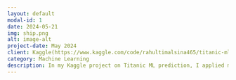 ```yaml
---
layout: default
modal-id: 1
date: 2024-05-21
img: ship.png
alt: image-alt
project-date: May 2024
client: Kaggle(https://www.kaggle.com/code/rahultimalsina465/titanic-ml-project)
category: Machine Learning
description: In my Kaggle project on Titanic ML prediction, I applied machine learning techniques to predict the survival of passengers aboard the Titanic. The project involved data cleaning, feature engineering, and model selection. I explored various algorithms, including logistic regression, decision trees, and ensemble methods, to identify the most accurate predictors. Through careful analysis and tuning, I achieved a high accuracy rate, demonstrating my ability to handle real-world data challenges and build effective predictive models. This project showcases my skills in data preprocessing, model development, and performance evaluation.
---
```

